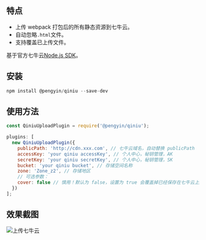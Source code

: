 
## 特点

- 上传 webpack 打包后的所有静态资源到七牛云。
- 自动忽略`.html`文件。
- 支持覆盖已上传文件。

基于官方七牛云[Node.js SDK](https://developer.qiniu.com/kodo/sdk/1289/nodejs)。

## 安装

```js
npm install @pengyin/qiniu --save-dev
```

## 使用方法

```js
const QiniuUploadPlugin = require('@pengyin/qiniu');

plugins: [
  new QiniuUploadPlugin({
    publicPath: 'http://cdn.xxx.com', // 七牛云域名，自动替换 publicPath
    accessKey: 'your qiniu accessKey', // 个人中心，秘钥管理，AK
    secretKey: 'your qiniu secretKey', // 个人中心，秘钥管理，SK
    bucket: 'your qiniu bucket', // 存储空间名称
    zone: 'Zone_z2', // 存储地区
    // 可选参数：
    cover: false // 慎用！默认为 false，设置为 true 会覆盖掉已经保存在七牛云上的同名文件。
  })
];
```

## 效果截图

![上传七牛云](https://raw.githubusercontent.com/yhlben/qiniu-upload-plugin/master/screenshots/qiniu-upload.png)

